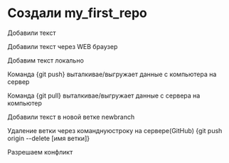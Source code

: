 # Создали my_first_repo

Добавили текст

Добавили текст через WEB браузер

Добавим текст локально

Команда {git push} выталкивае/выгружает данные с компьютера на сервер

Команда {git pull} выталкивае/выгружает данные с сервера на компьютер

Добавили текст в новой ветке newbranch

Удаление ветки через команднуюстроку на сервере(GitHub) {git push origin --delete [имя ветки]}

Разрешаем конфликт
